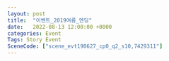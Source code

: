 ```yaml
---
layout: post
title:  "이벤트_2019여름_엔딩"
date:   2022-08-13 12:00:00 +0000
categories: Event
Tags: Story Event
SceneCode: ["scene_evt190627_cp0_q2_s10,7429311"]
---
```

